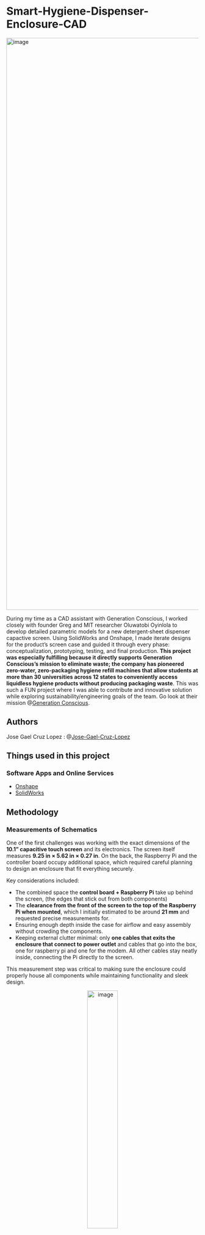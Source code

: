 # Smart-Hygiene-Dispenser-Enclosure-CAD

<img width="2000" height="1500" alt="image" src="https://github.com/user-attachments/assets/18209713-e99d-4695-922c-bb54b10e9bf1" />

During my time as a CAD assistant with Generation Conscious, I worked closely with founder Greg and MIT researcher Oluwatobi Oyinlola to develop detailed parametric models for a new detergent‑sheet dispenser capactive screen. Using SolidWorks and Onshape, I made iterate designs for the product’s screen case and guided it through every phase: conceptualization, prototyping, testing, and final production. **This project was especially fulfilling because it directly supports Generation Conscious’s mission to eliminate waste; the company has pioneered zero‑water, zero‑packaging hygiene refill machines that allow students at more than 30 universities across 12 states to conveniently access liquidless hygiene products without producing packaging waste**. This was such a FUN project where I was able to contribute and innovative solution while exploring sustainability/engineering goals of the team. Go look at their mission @[Generation Conscious](https://generationconscious.co/).

## Authors
Jose Gael Cruz Lopez : @[Jose-Gael-Cruz-Lopez](https://github.com/Jose-Gael-Cruz-Lopez)

## Things used in this project
### Software Apps and Online Services
-  [Onshape](https://www.onshape.com/en/)
-  [SolidWorks](https://www.solidworks.com/)

## Methodology

### Measurements of Schematics 
One of the first challenges was working with the exact dimensions of the **10.1” capacitive touch screen** and its electronics. The screen itself measures **9.25 in × 5.62 in × 0.27 in**. On the back, the Raspberry Pi and the controller board occupy additional space, which required careful planning to design an enclosure that fit everything securely.  

Key considerations included:  
- The combined space the **control board + Raspberry Pi** take up behind the screen, (the edges that stick out from both components)  
- The **clearance from the front of the screen to the top of the Raspberry Pi when mounted**, which I initially estimated to be around **21 mm** and requested precise measurements for.  
- Ensuring enough depth inside the case for airflow and easy assembly without crowding the components.  
- Keeping external clutter minimal: only **one cables that exits the enclosure that connect to power outlet** and cables that go into the box, one for raspberry pi and one for the modem. All other cables stay neatly inside, connecting the Pi directly to the screen.  

This measurement step was critical to making sure the enclosure could properly house all components while maintaining functionality and sleek design.

<p align="center">
  <img width="40%" alt="image" src="https://github.com/user-attachments/assets/a327afc9-4356-48da-a650-edd843530e05" />
</p>

<p align="center">
  <img width="30%" alt="image" src="https://github.com/user-attachments/assets/ac650b1c-278c-4ed9-9b53-4ddb60a44fb4" />
</p>

### Prototyping

After completing the initial dimensional analysis, I began developing a series of parametric CAD prototypes to visualize, refine, and test the enclosure geometry. Using Onshape for rapid iteration and SolidWorks for advanced part relations and assemblies, I explored several design variations focused on usability, manufacturability, and internal clearance.

#### Prototype A – Baseline Screen Enclosure
- This was the first iteration, designed around the raw touchscreen and Raspberry Pi layout. The goal was to verify:

- Accurate fit for the 10.1” screen and control board but there was not enough space for all the other components which meant that more depth needed to be added.

- This version served mainly as a fit-check prototype to confirm dimensional accuracy and interface alignment.

<p align="center">
<img width="60%" height="500" alt="image" src="https://github.com/user-attachments/assets/dc01af6a-4302-49b2-84ac-8fa3e51d32ba" />
</p>
<p align="center">
<img width="60%" height="810" alt="image" src="https://github.com/user-attachments/assets/61ee3a2f-33ba-44da-be56-7826b539c9af" />
</p>

#### Prototype B – Refined Mount + Ventilation Optimization

This second iteration focused on improving internal organization, and assembly efficiency while maintaining the clean external design. After validating the fit from Prototype A, I began refining the internal component layout to improve accessibility and airflow.

Key Design Enhancements

- Modular Mounting Structure: Introduced standoffs and custom mounting blocks for both the Raspberry Pi and control board, allowing secure yet removable installation for maintenance.

- Cable Routing Improvements: Internal pathways were refined to ensure power and data cables could route cleanly between the display, Pi, and modem without tangling or obstruction.

- Fastener Alignment: Adjusted the hole placements and wall offsets for improved screw alignment, ensuring easy tool access during assembly.

<p align="center">
<img width= "40%" height="326" alt="image" src="https://github.com/user-attachments/assets/d7582391-1392-4951-b419-007278b3c6ca" />
</p>

